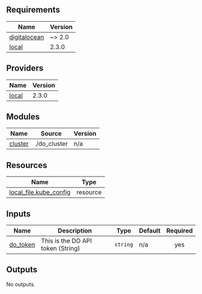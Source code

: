 ## Requirements

| Name | Version |
|------|---------|
| <a name="requirement_digitalocean"></a> [digitalocean](#requirement\_digitalocean) | ~> 2.0 |
| <a name="requirement_local"></a> [local](#requirement\_local) | 2.3.0 |

## Providers

| Name | Version |
|------|---------|
| <a name="provider_local"></a> [local](#provider\_local) | 2.3.0 |

## Modules

| Name | Source | Version |
|------|--------|---------|
| <a name="module_cluster"></a> [cluster](#module\_cluster) | ./do_cluster | n/a |

## Resources

| Name | Type |
|------|------|
| [local_file.kube_config](https://registry.terraform.io/providers/hashicorp/local/2.3.0/docs/resources/file) | resource |

## Inputs

| Name | Description | Type | Default | Required |
|------|-------------|------|---------|:--------:|
| <a name="input_do_token"></a> [do\_token](#input\_do\_token) | This is the DO API token (String) | `string` | n/a | yes |

## Outputs

No outputs.
